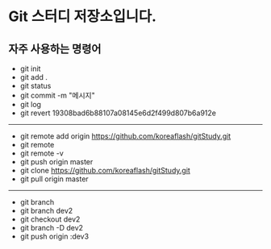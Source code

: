 # Git 스터디 저장소입니다. #

## 자주 사용하는 명령어 ##

- git init
- git add .
- git status
- git commit -m "메시지"
- git log
- git revert 19308bad6b88107a08145e6d2f499d807b6a912e
-----------------------------------------------------------------------------
- git remote add origin https://github.com/koreaflash/gitStudy.git
- git remote
- git remote -v
- git push origin master
- git clone https://github.com/koreaflash/gitStudy.git
- git pull origin master
-----------------------------------------------------------------------------
- git branch
- git branch dev2
- git checkout dev2
- git branch -D dev2
- git push origin :dev3

